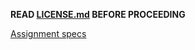 

**READ [LICENSE.md](LICENSE.md) BEFORE PROCEEDING**

[Assignment specs](https://sites.ualberta.ca/~denilson/cmput391-fall-2018-programming-project-part-2.html)

